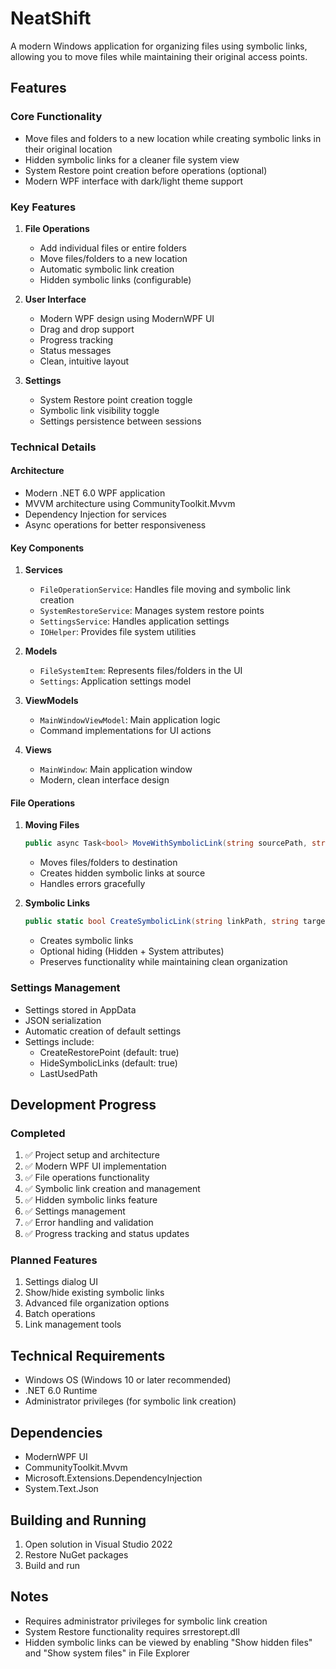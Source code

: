 # NeatShift

A modern Windows application for organizing files using symbolic links, allowing you to move files while maintaining their original access points.

## Features

### Core Functionality
- Move files and folders to a new location while creating symbolic links in their original location
- Hidden symbolic links for a cleaner file system view
- System Restore point creation before operations (optional)
- Modern WPF interface with dark/light theme support

### Key Features
1. **File Operations**
   - Add individual files or entire folders
   - Move files/folders to a new location
   - Automatic symbolic link creation
   - Hidden symbolic links (configurable)

2. **User Interface**
   - Modern WPF design using ModernWPF UI
   - Drag and drop support
   - Progress tracking
   - Status messages
   - Clean, intuitive layout

3. **Settings**
   - System Restore point creation toggle
   - Symbolic link visibility toggle
   - Settings persistence between sessions

### Technical Details

#### Architecture
- Modern .NET 6.0 WPF application
- MVVM architecture using CommunityToolkit.Mvvm
- Dependency Injection for services
- Async operations for better responsiveness

#### Key Components

1. **Services**
   - `FileOperationService`: Handles file moving and symbolic link creation
   - `SystemRestoreService`: Manages system restore points
   - `SettingsService`: Handles application settings
   - `IOHelper`: Provides file system utilities

2. **Models**
   - `FileSystemItem`: Represents files/folders in the UI
   - `Settings`: Application settings model

3. **ViewModels**
   - `MainWindowViewModel`: Main application logic
   - Command implementations for UI actions

4. **Views**
   - `MainWindow`: Main application window
   - Modern, clean interface design

#### File Operations
1. **Moving Files**
   ```csharp
   public async Task<bool> MoveWithSymbolicLink(string sourcePath, string destinationPath)
   ```
   - Moves files/folders to destination
   - Creates hidden symbolic links at source
   - Handles errors gracefully

2. **Symbolic Links**
   ```csharp
   public static bool CreateSymbolicLink(string linkPath, string targetPath, bool isDirectory, bool hideLink = true)
   ```
   - Creates symbolic links
   - Optional hiding (Hidden + System attributes)
   - Preserves functionality while maintaining clean organization

### Settings Management
- Settings stored in AppData
- JSON serialization
- Automatic creation of default settings
- Settings include:
  - CreateRestorePoint (default: true)
  - HideSymbolicLinks (default: true)
  - LastUsedPath

## Development Progress

### Completed
1. ✅ Project setup and architecture
2. ✅ Modern WPF UI implementation
3. ✅ File operations functionality
4. ✅ Symbolic link creation and management
5. ✅ Hidden symbolic links feature
6. ✅ Settings management
7. ✅ Error handling and validation
8. ✅ Progress tracking and status updates

### Planned Features
1. Settings dialog UI
2. Show/hide existing symbolic links
3. Advanced file organization options
4. Batch operations
5. Link management tools

## Technical Requirements
- Windows OS (Windows 10 or later recommended)
- .NET 6.0 Runtime
- Administrator privileges (for symbolic link creation)

## Dependencies
- ModernWPF UI
- CommunityToolkit.Mvvm
- Microsoft.Extensions.DependencyInjection
- System.Text.Json

## Building and Running
1. Open solution in Visual Studio 2022
2. Restore NuGet packages
3. Build and run

## Notes
- Requires administrator privileges for symbolic link creation
- System Restore functionality requires srrestorept.dll
- Hidden symbolic links can be viewed by enabling "Show hidden files" and "Show system files" in File Explorer